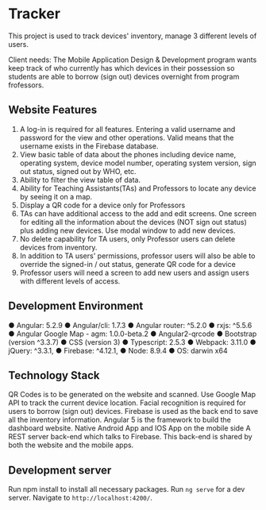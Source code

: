 # Tracker

This project is used to track devices' inventory, manage 3 different levels of users.

Client needs: The Mobile Application Design & Development program wants keep track of who currently has which devices in their possession so students are able to borrow (sign out) devices overnight from program frofessors.


## Website Features
1. A log-in is required for all features. Entering a valid username and password for the view and other operations. Valid means that the username exists in the Firebase database.
2. View basic table of data about the phones including device name, operating system, device model number, operating system version, sign out status, signed out by WHO, etc.
3. Ability to filter the view table of data.
4. Ability for Teaching Assistants(TAs) and Professors to locate any device by seeing it on a map.
5. Display a QR code for a device only for Professors
6. TAs can have additional access to the add and edit screens. One screen for editing all the information about the devices (NOT sign out status) plus adding new devices. Use modal window to add new devices.
7. No delete capability for TA users, only Professor users can delete devices from inventory.
8. In addition to TA users' permissions, professor users will also be able to override the signed-in / out status, generate QR code for a device
9. Professor users will need a screen to add new users and assign users with different levels of access.


## Development Environment
● Angular: 5.2.9
● Angular/cli: 1.7.3
● Angular router: ^5.2.0
● rxjs: ^5.5.6
● Angular Google Map - agm: 1.0.0-beta.2
● Angular2-qrcode
● Bootstrap (version ^3.3.7)
● CSS (version 3)
● Typescript: 2.5.3
● Webpack: 3.11.0
● jQuery: ^3.3.1,
● Firebase: ^4.12.1,
● Node: 8.9.4
● OS: darwin x64

## Technology Stack
QR Codes is to be generated on the website and scanned. 
Use Google Map API to track the current device location.
Facial recognition is required for users to borrow (sign out) devices. 
Firebase is used as the back end to save all the inventory information.
Angular 5 is the framework to build the dashboard website. Native Android App and IOS App on the mobile side
A REST server back-end which talks to Firebase. This back-end is shared by both the website and the mobile apps.


## Development server
Run npm install to install all necessary packages.
Run `ng serve` for a dev server. Navigate to `http://localhost:4200/`. 

